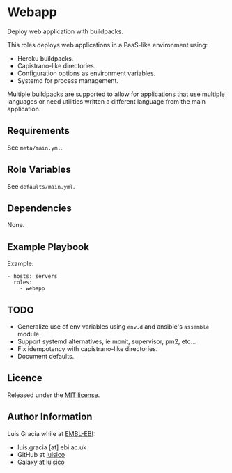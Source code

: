 Webapp
======

Deploy web application with buildpacks.

This roles deploys web applications in a PaaS-like environment using:
- Heroku buildpacks.
- Capistrano-like directories.
- Configuration options as environment variables.
- Systemd for process management.

Multiple buildpacks are supported to allow for applications that use multiple languages or need utilities written a different language from the main application.

Requirements
------------
See `meta/main.yml`.

Role Variables
--------------
See `defaults/main.yml`.

Dependencies
------------
None.

Example Playbook
----------------
Example:
```
- hosts: servers
  roles:
    - webapp
```

TODO
----
- Generalize use of env variables using `env.d` and ansible's `assemble` module.
- Support systemd alternatives, ie monit, supervisor, pm2, etc...
- Fix idempotency with capistrano-like directories.
- Document defaults.

Licence
-------
Released under the [MIT license](https://opensource.org/licenses/MIT).

Author Information
------------------
Luis Gracia while at [EMBL-EBI](http://www.ebi.ac.uk/):
- luis.gracia [at] ebi.ac.uk
- GitHub at [luisico](https://github.com/luisico)
- Galaxy at [luisico](https://galaxy.ansible.com/luisico)
